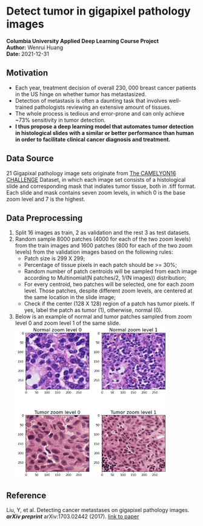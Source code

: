# Detect tumor in gigapixel pathology images
<b>Columbia University Applied Deep Learning Course Project</b><br>
<b>Author:</b> Wenrui Huang<br>
<b>Date: </b> 2021-12-31<br>
## Motivation
- Each year, treatment decision of overall 230, 000 breast cancer patients in the US hinge on whether tumor has metastasized.
- Detection of metastasis is often a daunting task that involves well-trained pathologists reviewing an extensive amount of tissues.
- The whole process is tedious and error-prone and can only achieve ~73% sensitivity in tumor detection.
- <b>I thus propose a deep learning model that automates tumor detection in histological slides with a similar or better performance than human in order to facilitate clinical cancer diagnosis and treatment.</b><br> 
## Data Source
21 Gigapixal pathology image sets originate from [The CAMELYON16 CHALLENGE](https://camelyon16.grand-challenge.org/Data/) Dataset, in which each image set consists of a histological slide and corresponding mask that indiates tumor tissue, both in .tiff format. Each slide and mask contains seven zoom levels, in which 0 is the base zoom level and 7 is the highest.<br>
## Data Preprocessing
1. Split 16 images as train, 2 as validation and the rest 3 as test datasets.
2. Random sample 8000 patches (4000 for each of the two zoom levels) from the train images and 1600 patches (800 for each of the two zoom levels) from the validation images based on the following rules:<br>
   - Patch size is 299 X 299;
   - Percentage of tissue pixels in each patch should be >= 30%;
   - Random number of patch centroids will be sampled from each image according to Multinomial(N patches/2, 1/(N images)) distribution;
   - For every centroid, two patches will be selected, one for each zoom level. Those patches, despite different zoom levels, are centered at the same location in the slide image;
   - Check if the center (128 X 128) region of a patch has tumor pixels. If yes, label the patch as tumor (1), otherwise, normal (0).<br>
3. Below is an example of normal and tumor patches sampled from zoom level 0 and zoom level 1 of the same slide.<br>
<img src="cancer_normal_tumor_patches.png" width="400" height=400><br>
## Reference
Liu, Y, et al. Detecting cancer metastases on gigapixel pathology images. *<b>arXiv preprint</b>* arXiv:1703.02442 (2017). [link to paper](https://arxiv.org/pdf/1703.02442.pdf)
